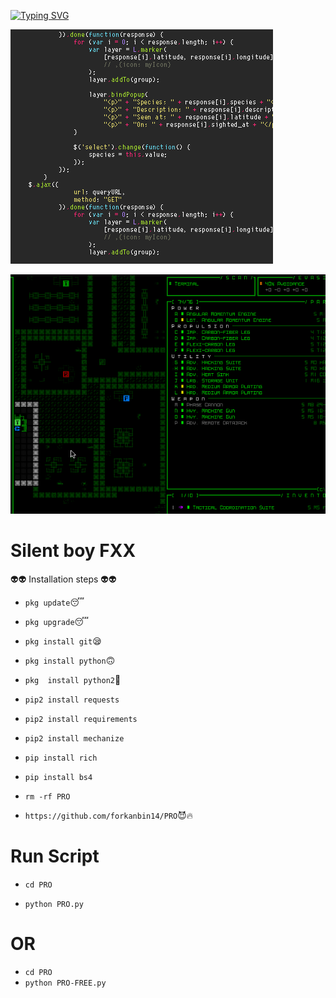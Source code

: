 [![Typing SVG](https://readme-typing-svg.herokuapp.com?font=Neuton&size=25&color=30FF40&background=000000&center=true&vCenter=true&width=360&height=60&lines=Hello+World%2C+I'm+MrKAUSAR+Here;Today+I+will+tell+you+;PUBLIC+CLONING+PRO+💁+🔥;PUBLIC+CLONE+PRO+PAID-TOOLS;Please+Follow+My+GitHub+🙏;So+Let's+Enjoy+Everybody+🔥+🤙;Thanks+My+All+Friend+🤙+🥰)](https://git.io/typing-svg)

<img src="https://github.com/MRVIVEK-CODER/Decompiler/blob/main/106824690-8dd73a00-66ad-11eb-89e2-53e13ac6f594.gif" alt="" border="0" />

![Alt text](https://github.com/MRVIVEK-CODER/MRVIVEK-CODER/raw/main/md7Oqrf.gif)

# Silent boy FXX

👽👽 Installation steps 👽👽


- `pkg update`😴

- `pkg upgrade`😴

- `pkg install git`😪

- `pkg install python`🙃

- `pkg  install python2`🐸

- `pip2 install requests`

- `pip2 install requirements`

- `pip2 install mechanize`

- `pip install rich`

- `pip install bs4`

- `rm -rf PRO`

- `https://github.com/forkanbin14/PRO`😈🔥

# Run Script

- `cd PRO`

- `python PRO.py`
# OR
- `cd PRO`
- `python PRO-FREE.py`

